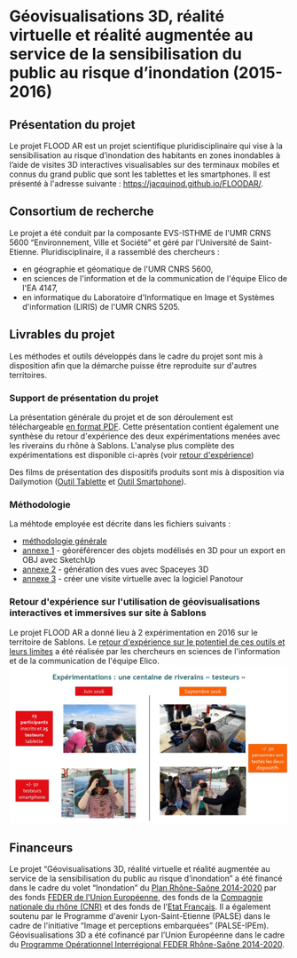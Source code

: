 
# Géovisualisations 3D, réalité virtuelle et réalité augmentée au service de la sensibilisation du public au risque d’inondation (2015-2016)

## Présentation du projet
Le projet FLOOD AR est un projet scientifique pluridisciplinaire qui vise à la sensibilisation au risque d’inondation des habitants en zones inondables à l’aide de visites 3D interactives visualisables sur des terminaux mobiles et connus du grand public que sont les tablettes et les smartphones. Il est présenté à l'adresse suivante : https://jacquinod.github.io/FLOODAR/.

## Consortium de recherche

Le projet a été conduit par la composante EVS-ISTHME de l'UMR CRNS 5600 “Environnement, Ville et Société” et géré par l'Université de Saint-Etienne. Pluridisciplinaire, il a rassemblé des chercheurs :

- en géographie et géomatique de l'UMR CNRS 5600,
- en sciences de l'information et de la communication de l'équipe Elico de l'EA 4147,
- en informatique du Laboratoire d'Informatique en Image et Systèmes d'information (LIRIS) de l'UMR CNRS 5205.


## Livrables du projet
Les méthodes et outils développés dans le cadre du projet sont mis à disposition afin que la démarche puisse être reproduite sur d'autres territoires.

### Support de présentation du projet
La présentation générale du projet et de son déroulement est téléchargeable [en format PDF](assets/PRESENTATION_PROJET_FLOODAR.pdf). Cette présentation contient également une synthèse du retour d'expérience des deux expérimentations menées avec les riverains du rhône à Sablons. L'analyse plus complète des expérimentations est disponible ci-après (voir [retour d'expérience](https://github.com/jacquinod/FLOODAR/blob/main/README.md#retour-dexp%C3%A9rience-sur-lutilisation-de-g%C3%A9ovisualisations-interactives-et-immersives-sur-site-%C3%A0-sablons))

Des films de présentation des dispositifs produits sont mis à disposition via Dailymotion ([Outil Tablette](http://www.dailymotion.com/video/x5evbbi_flood-ar-outil-tablette-protocole-et-utilisation-sur-site_school) et [Outil Smartphone](http://www.dailymotion.com/video/x5ev9jx_flood-ar-outil-smartphone-demo-et-utilisation-sur-site-sablons-2016_school)).

### Méthodologie 
La méhtode employée est décrite dans les fichiers suivants : 

- [méthodologie générale](assets/01_methodologie_generale.pdf)
- [annexe 1](assets/02_annexe1.pdf) - géoréférencer des objets modélisés en 3D pour un export en OBJ avec SketchUp
- [annexe 2](assets/03_annexe2.pdf) - génération des vues avec Spaceyes 3D
- [annexe 3](assets/04_annexe3.pdf) - créer une visite virtuelle avec la logiciel Panotour

### Retour d'expérience sur l'utilisation de géovisualisations interactives et immersives sur site à Sablons
Le projet FLOOD AR a donné lieu à 2 expérimentation en 2016 sur le territoire de Sablons. 
Le [retour d'expérience sur le potentiel de ces outils et leurs limites](assets/Evaluation_dispositif_ELICO_V0317.pdf) a été réalisée par les chercheurs en sciences de l'information et de la communication de l'équipe Elico.
![expérimentations à Sablons](assets/Experimentations_Sablons.jpg)

## Financeurs
Le projet “Géovisualisations 3D, réalité virtuelle et réalité augmentée au service de la sensibilisation du public au risque d’inondation” a été financé dans le cadre du volet “Inondation” du [Plan Rhône-Saône 2014-2020](https://www.plan-rhone.fr/) par des fonds [FEDER de l'Union Européenne](https://www.europe-en-france.gouv.fr/fr/fonds-europeens/fonds-europeen-de-developpement-regional-FEDER), des fonds de la [Compagnie nationale du rhône (CNR)](https://www.cnr.tm.fr/) et des fonds de l'[Etat Français](https://www.plan-rhone.fr/le-plan-rhone/les-partenaires-signataires-du-plan-rhone-329.html). Il a également soutenu par le Programme d'avenir Lyon-Saint-Etienne (PALSE) dans le cadre de l'initiative “Image et perceptions embarquées” (PALSE-IPEm). Géovisualisations 3D a été cofinancé par l’Union Européenne dans le cadre du [Programme Opérationnel Interrégional FEDER Rhône-Saône 2014-2020](https://www.europe-en-auvergnerhonealpes.eu/programmes/le-programme-operationnel-interregional-feder-rhone-saone).
